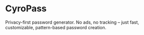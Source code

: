 # CyroPass
Privacy-first password generator. No ads, no tracking – just fast, customizable, pattern-based password creation.

